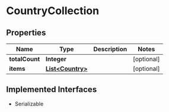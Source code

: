

# CountryCollection


## Properties

| Name | Type | Description | Notes |
|------------ | ------------- | ------------- | -------------|
|**totalCount** | **Integer** |  |  [optional] |
|**items** | [**List&lt;Country&gt;**](Country.md) |  |  [optional] |


## Implemented Interfaces

* Serializable


